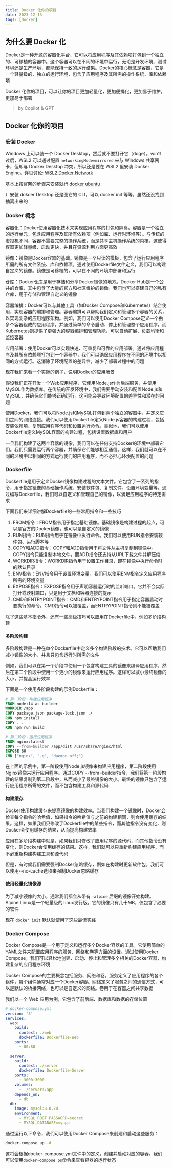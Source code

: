 ```yaml
---
title: Docker 化你的项目
date: 2023-12-13
tags: [Docker]
---
```


## 为什么要 Docker 化

Docker是一种开源的容器化平台，它可以将应用程序及其依赖项打包到一个独立的、可移植的容器中。这个容器可以在不同的环境中运行，无论是开发环境、测试环境还是生产环境，都能保持一致的运行结果。Docker的核心概念是容器，它是一个轻量级的、独立的运行环境，包含了应用程序及其所需的操作系统、库和依赖项

Docker 化你的项目，可以让你的项目更加轻量化，更加便携化，更加易于维护，更加易于部署

> by Copilot & GPT

## Docker 化你的项目

### 安装 Docker

Windows 上可以装一个 Docker Desktop，然后就不要打开它（doge）。win11 过后，WSL2 可以通过配置 `networkingMode=mirrored` 来与 Windows 共享网卡，但却与 Docker Desktop 冲突，所以还是要在 WSL2 里安装 Docker Engine。详见讨论: [WSL2 Docker Network]

基本上按官网的步骤来安装就行 [docker ubuntu]

）安装 dokcer Desktop 还是图它的 CLI，可以 docker init 等等，虽然还没找到抽离出来的

### Docker 概念

容器化：Docker使用容器化技术来实现应用程序的打包和隔离。容器是一个独立的运行单元，包含应用程序及其所有依赖项（例如库、运行时环境等）。与传统的虚拟机不同，容器不需要完整的操作系统，而是共享主机操作系统的内核。这使得容器更加轻量级、启动更快，并且在资源利用方面更高效

镜像：镜像是Docker容器的基础。镜像是一个只读的模板，包含了运行应用程序所需的所有文件系统、库和依赖项。通过使用Dockerfile文件定义，我们可以构建自定义的镜像。镜像是可移植的，可以在不同的环境中部署和运行

仓库：Docker仓库是用于存储和分享Docker镜像的地方。Docker Hub是一个公共的仓库，其中包含了大量的官方和社区维护的镜像。我们也可以搭建自己的私有仓库，用于存储和管理自定义的镜像

容器编排：Docker可以与其他工具（如Docker Compose和Kubernetes）结合使用，实现容器的编排和管理。容器编排可以帮助我们定义和管理多个容器的关系，以实现复杂的应用程序架构。例如，我们可以使用Docker Compose定义一个由多个容器组成的应用程序，并通过简单的命令启动、停止和管理整个应用程序。而Kubernetes则提供了更强大的容器编排和管理功能，可以自动扩展、负载均衡和监控容器

应用部署：使用Docker可以实现快速、可重复和可靠的应用部署。通过将应用程序及其所有依赖项打包到一个容器中，我们可以确保应用程序在不同的环境中以相同的方式运行。这消除了环境配置的差异性，减少了部署过程中的问题

现在我们来看一个实际的例子，说明Docker的应用场景

假设我们正在开发一个Web应用程序，它使用Node.js作为后端服务，并使用MySQL作为数据库。在传统的开发环境中，我们需要手动安装和配置Node.js和MySQL，并确保它们能够正确运行。这可能会导致环境配置的差异性和潜在的问题

使用Docker，我们可以将Node.js和MySQL打包到两个独立的容器中，并定义它们之间的网络连接。我们可以使用Dockerfile定义Node.js容器的构建过程，包括安装依赖项、复制应用程序代码和设置运行命令。类似地，我们可以使用Dockerfile定义MySQL容器的构建过程，包括设置数据库和用户

一旦我们构建了这两个容器的镜像，我们可以在任何支持Docker的环境中部署它们。我们只需要运行两个容器，并确保它们能够相互通信。这样，我们就可以在不同的环境中以相同的方式运行我们的应用程序，而不必担心环境配置的问题

### Dockerfile

Dockerfile是用于定义Docker镜像构建过程的文本文件。它包含了一系列的指令，用于指定镜像的基础操作系统、安装软件包、复制文件、设置环境变量等。通过编写Dockerfile，我们可以自定义和管理自己的镜像，以满足应用程序的特定需求

下面我们来详细讲解Dockerfile的一些常用指令和一些技巧

1. FROM指令：FROM指令用于指定基础镜像。基础镜像是构建过程的起点，可以是官方的Docker镜像，也可以是自定义的镜像
2. RUN指令：RUN指令用于在镜像中执行命令。我们可以使用RUN指令安装软件包、运行脚本等
3. COPY和ADD指令：COPY和ADD指令用于将文件从主机复制到镜像中。COPY指令只能复制本地文件，而ADD指令还支持从URL下载文件并解压缩
4. WORKDIR指令：WORKDIR指令用于设置工作目录，即在镜像中执行命令时的默认目录
5. ENV指令：ENV指令用于设置环境变量。我们可以使用ENV指令定义应用程序所需的环境变量
6. EXPOSE指令：EXPOSE指令用于声明容器运行时的监听端口。它并不会实际打开或映射端口，只是用于文档和容器连接的提示
7. CMD和ENTRYPOINT指令：CMD和ENTRYPOINT指令用于指定容器启动时要执行的命令。CMD指令可以被覆盖，而ENTRYPOINT指令则不能被覆盖

除了这些基本指令外，还有一些高级技巧可以应用在Dockerfile中，例如多阶段构建

#### 多阶段构建

多阶段构建是一种在单个Dockerfile中定义多个构建阶段的技术。它可以帮助我们减小镜像的大小，并且只包含运行时所需的文件

例如，我们可以在第一个阶段中使用一个包含构建工具的镜像来编译应用程序，然后在第二个阶段中使用一个更小的镜像来运行应用程序。这样可以减小最终镜像的大小，并提高运行效率

下面是一个使用多阶段构建的示例Dockerfile：

```dockerfile
# 第一阶段：构建应用程序
FROM node:14 as builder
WORKDIR /app
COPY package.json package-lock.json ./
RUN npm install
COPY . .
RUN npm run build

# 第二阶段：运行应用程序
FROM nginx:latest
COPY --from=builder /app/dist /usr/share/nginx/html
EXPOSE 80
CMD ["nginx", "-g", "daemon off;"]
```

在上面的示例中，第一阶段使用Node.js镜像来构建应用程序，第二阶段使用Nginx镜像来运行应用程序。通过COPY --from=builder指令，我们将第一阶段构建的结果复制到第二阶段中，从而减小了最终镜像的大小。最终的镜像只包含了运行应用程序所需的文件，而不包含构建工具和源代码

#### 构建缓存

Docker使用构建缓存来提高镜像的构建效率。当我们构建一个镜像时，Docker会检查每个指令的哈希值，如果指令的哈希值与之前的构建相同，则会使用缓存的结果。这样，如果我们只修改了Dockerfile中的某些指令，而其他指令没有变化，则Docker会使用缓存的结果，从而提高构建效率

应用在多阶段构建中就是，如果我们只修改了应用程序的源代码，而其他指令没有变化，则Docker会使用缓存的结果。这样，我们就可以只重新构建应用程序，而不必重新构建构建工具和源代码

但是，有时候我们需要强制Docker忽略缓存，例如在构建时更新软件包。我们可以使用--no-cache选项来强制Docker忽略缓存

#### 使用轻量化镜像源

为了减小镜像的大小，通常我们都会从带有 `-alpine` 后缀的镜像开始构建。Alpine Linux是一个轻量级的Linux发行版，它的镜像只有几十MB，仅包含了必要的软件

现在 `docker init` 默认就使用了这些最佳实践

### Docker Compose

Docker Compose是一个用于定义和运行多个Docker容器的工具。它使用简单的YAML文件来配置应用程序的服务、网络和卷等方面的设置。通过使用Docker Compose，我们可以轻松地创建、启动、停止和管理多个相关的Docker容器，构建复杂的应用程序环境

Docker Compose的主要概念包括服务、网络和卷。服务定义了应用程序的各个组件，每个组件通常对应一个Docker容器。网络定义了服务之间的通信方式，可以是默认的桥接网络，也可以是自定义的网络。卷用于在容器之间共享数据

我们以一个 Web 应用为例，它包含了前后端、数据库和数据的存储位置

```yaml
# docker-compose.yml
version: '3'
services:
  web:
    build:
      context: ./web
      dockerfile: Dockerfile-Web
    ports:
      - 80:80

  server:
    build:
      context: ./server
      dockerfile: Dockerfile-Server
    ports:
      - 3000:3000
    volumes:
      - ./server:/app
    depends_on:
      - db
  db:
    image: mysql:8.0.28
    environment:
      - MYSQL_ROOT_PASSWORD=secret
      - MYSQL_DATABASE=myapp
```

通过运行以下命令，我们可以使用Docker Compose来创建和启动这些服务：

```bash
docker-compose up -d
```

这将会根据docker-compose.yml文件中的定义，创建并启动对应的容器。我们可以使用`docker-compose ps`命令来查看容器的运行状态

[WSL2 Docker Network]: https://github.com/microsoft/WSL/issues/10494#issuecomment-1813011387
[docker ubuntu]: https://docs.docker.com/engine/install/ubuntu/
